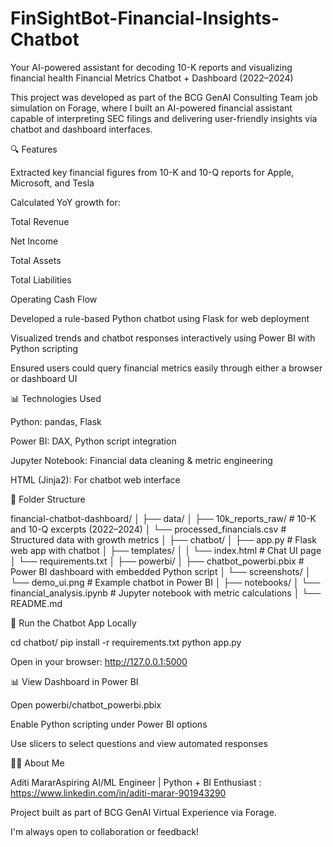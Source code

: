 # FinSightBot-Financial-Insights-Chatbot
Your AI-powered assistant for decoding 10-K reports and visualizing financial health
Financial Metrics Chatbot + Dashboard (2022–2024)

This project was developed as part of the BCG GenAI Consulting Team job simulation on Forage, where I built an AI-powered financial assistant capable of interpreting SEC filings and delivering user-friendly insights via chatbot and dashboard interfaces.

🔍 Features

Extracted key financial figures from 10-K and 10-Q reports for Apple, Microsoft, and Tesla

Calculated YoY growth for:

Total Revenue

Net Income

Total Assets

Total Liabilities

Operating Cash Flow

Developed a rule-based Python chatbot using Flask for web deployment

Visualized trends and chatbot responses interactively using Power BI with Python scripting

Ensured users could query financial metrics easily through either a browser or dashboard UI

📊 Technologies Used

Python: pandas, Flask

Power BI: DAX, Python script integration

Jupyter Notebook: Financial data cleaning & metric engineering

HTML (Jinja2): For chatbot web interface

📁 Folder Structure

financial-chatbot-dashboard/
│
├── data/
│   ├── 10k_reports_raw/            # 10-K and 10-Q excerpts (2022–2024)
│   └── processed_financials.csv     # Structured data with growth metrics
│
├── chatbot/
│   ├── app.py                     # Flask web app with chatbot
│   ├── templates/
│   │   └── index.html          # Chat UI page
│   └── requirements.txt
│
├── powerbi/
│   ├── chatbot_powerbi.pbix       # Power BI dashboard with embedded Python script
│   └── screenshots/
│       └── demo_ui.png            # Example chatbot in Power BI
│
├── notebooks/
│   └── financial_analysis.ipynb   # Jupyter notebook with metric calculations
│
└── README.md

🚀 Run the Chatbot App Locally

cd chatbot/
pip install -r requirements.txt
python app.py

Open in your browser: http://127.0.0.1:5000

📊 View Dashboard in Power BI

Open powerbi/chatbot_powerbi.pbix

Enable Python scripting under Power BI options

Use slicers to select questions and view automated responses

🙋‍♀️ About Me

Aditi MararAspiring AI/ML Engineer | Python + BI Enthusiast 
: https://www.linkedin.com/in/aditi-marar-901943290

Project built as part of BCG GenAI Virtual Experience via Forage.

I'm always open to collaboration or feedback!
